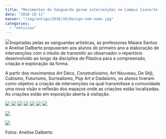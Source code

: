 ```yaml
---
title: "Movimentos de Vanguarda geram intervenções no Campus Cianorte - Disciplina de Plástica II"
date: "2018-10-11"
banner: "/img/antigo/2018/10/Design-sem-nome.jpg"
categories: 
  - "noticias"
---
```


[![](/img/antigo/2018/10/Design-sem-nome-632x356.jpg)](/img/antigo/2018/10/Design-sem-nome.jpg)Inspiradas pelas as vanguardas artísticas, as professoras Maiara Santos e Anelise Dalberto propuseram aos alunos do primeiro ano a elaboração de intervenções com o intuito de transmitir ao observador o repertório desenvolvido ao longo da disciplina de Plástica para a compreensão, criação e exploração da forma.

A partir dos movimentos Art Déco, Construtivismo, Art Nouveau, De Stijl, Cubismo, Futurismo, Surrealismo, Pop Art e Dadaísmo, os alunos tiveram como objetivo a criação de intervenções na qual transmitisse a comunidade uma nova visão e reflexão dos espaços onde as criações estão localizadas. As criações estão em exposição aberta à visitação.

[![](/img/antigo/2018/10/Art-Déco)](/img/antigo/2018/10/Art-Déco.jpg) [![](/img/antigo/2018/10/Art-Nouveu-632x418.jpg)](/img/antigo/2018/10/Art-Nouveu.jpg) [![](/img/antigo/2018/10/Construtivismo-632x281.jpg)](/img/antigo/2018/10/Construtivismo.jpg) [![](/img/antigo/2018/10/Cubismo.jpg)](/img/antigo/2018/10/Cubismo.jpg) [![](/img/antigo/2018/10/De-Stijl-632x279.jpg)](/img/antigo/2018/10/De-Stijl.jpg) [![](/img/antigo/2018/10/Futurismo.jpg)](/img/antigo/2018/10/Futurismo.jpg) [![](/img/antigo/2018/10/Surrealismo.jpg)](/img/antigo/2018/10/Surrealismo.jpg)

[![](/img/antigo/2018/10/Dadaísmo-632x311.jpg)](/img/antigo/2018/10/Dadaísmo.jpg)

[![](/img/antigo/2018/10/Pop-Art.jpg)](/img/antigo/2018/10/Pop-Art.jpg)

Fotos: Anelise Dalberto
